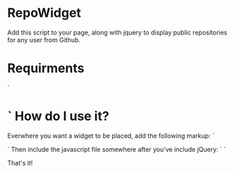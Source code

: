 RepoWidget
==========

Add this script to your page, along with jquery to display public repositories for any user from Github.

Requirments
===========
`
  <script src="//ajax.googleapis.com/ajax/libs/jquery/1.11.0/jquery.min.js"></script>
`
How do I use it?
================

Everwhere you want a widget to be placed, add the following markup:
`
<div class="repo-box" data-github="<github user>"></div>
`
Then include the javascript file somewhere after you've include jQuery:
`
<script type="text/javascript" src="repowidget.min.js"></script>
`

That's it!
